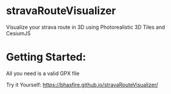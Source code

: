 # stravaRouteVisualizer
Visualize your strava route in 3D using Photorealistic 3D Tiles and CesiumJS

# Getting Started:
All you need is a valid GPX file

Try it Yourself: https://bhasfire.github.io/stravaRouteVisualizer/
